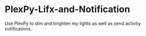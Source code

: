 # PlexPy-Lifx-and-Notification
Use PlexPy to dim and brighten my lights as well as send activity notifications.
